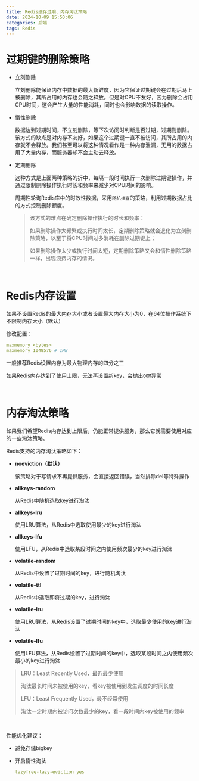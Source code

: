 ```yaml
---
title: Redis缓存过期、内存淘汰策略
date: 2024-10-09 15:50:06
categories: 后端
tags: Redis
---
```


# 过期键的删除策略

* 立刻删除

  立刻删除能保证内存中数据的最大新鲜度，因为它保证过期键会在过期后马上被删除，其所占用的内存也会随之释放。但是对CPU不友好，因为删除会占用CPU时间，这会产生大量的性能消耗，同时也会影响数据的读取操作。

* 惰性删除

  数据达到过期时间，不立刻删除，等下次访问时判断是否过期，过期则删除。该方式的缺点是对内存不友好，如果这个过期键一直不被访问，其所占用的内存就不会释放。我们甚至可以将这种情况看作是一种内存泄漏，无用的数据占用了大量内存，而服务器却不会主动去释放。

* 定期删除

  这种方式是上面两种策略的折中，每隔一段时间执行一次删除过期键操作，并通过限制删除操作执行时长和频率来减少对CPU时间的影响。

  周期性轮询Redis库中的时效性数据，采用`随机抽查`的策略，利用过期数据占比的方式控制删除额度。

  >该方式的难点在确定删除操作执行的时长和频率：
  >
  >如果删除操作太频繁或执行时间太长，定期删除策略就会退化为立刻删除策略，以至于将CPU时间过多消耗在删除过期键上；
  >
  >如果删除操作太少或执行时间太短，定期删除策略又会和惰性删除策略一样，出现浪费内存的情况。

<br/>

# Redis内存设置

如果不设置Redis的最大内存大小或者设置最大内存大小为0，在64位操作系统下不限制内存大小（默认）

修改配置：

```yaml
maxmemory <bytes>
maxmemory 1048576 # 1MB
```

一般推荐Redis设置内存为最大物理内存的四分之三

如果Redis内存达到了使用上限，无法再设置新key，会抛出`OOM`异常

<br/>

# 内存淘汰策略

如果我们希望Redis内存达到上限后，仍能正常提供服务，那么它就需要使用对应的一些淘汰策略。

Redis支持的内存淘汰策略如下：

* **noeviction（默认）**

  该策略对于写请求不再提供服务，会直接返回错误，当然排除del等特殊操作

* **allkeys-random**

  从Redis中随机选取key进行淘汰

* **allkeys-lru**

  使用LRU算法，从Redis中选取使用最少的key进行淘汰

* **allkeys-lfu**

  使用LFU，从Redis中选取某段时间之内使用频次最少的key进行淘汰

* **volatile-random**

  从Redis中设置了过期时间的key，进行随机淘汰

* **volatile-ttl**

  从Redis中选取即将过期的key，进行淘汰

* **volatile-lru**

  使用LRU算法，从Redis设置了过期时间的key中，选取最少使用的key进行淘汰

* **volatile-lfu**

  使用LFU算法，从Redis设置了过期时间的key中，选取某段时间之内使用频次最小的key进行淘汰

>LRU：Least Recently Used，最近最少使用
>
>淘汰最长时间未被使用的key，看key被使用到发生调度的时间长度
>
>LFU：Least Frequently Used，最不经常使用
>
>淘汰一定时期内被访问次数最少的key，看一段时间内key被使用的频率

<br/>

性能优化建议：

* 避免存储bigkey

* 开启惰性淘汰

  ```yaml
  lazyfree-lazy-eviction yes
  ```

  
